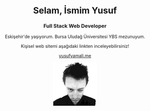 
<h1 align="center">Selam, İsmim Yusuf</h1>
<h3 align="center">Full Stack Web Developer</h3>

<p align="center">Eskişehir'de yaşıyorum. Bursa Uludağ Üniversitesi YBS mezunuyum.</p>
<p align="center">Kişisel web sitemi aşağıdaki linkten inceleyebilirsiniz!</p>
<p align="center">
<a href="https://yusufyamali.me" target="blank"><img align="center"/>yusufyamali.me</a>
</p>
  


<div align="center">
  <img src="https://github.com/yusuferdemyamali/yusuferdemyamali/blob/main/thom-yorke-radiohead.gif?raw=true" width="auto">
<div>
